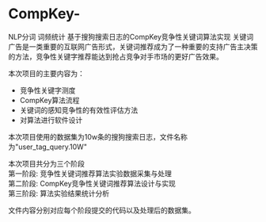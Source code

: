 # CompKey-
NLP分词 词频统计 基于搜狗搜索日志的CompKey竞争性关键词算法实现
关键词广告是一类重要的互联网广告形式，关键词推荐成为了一种重要的支持广告主决策的方法，竞争性关键字推荐能达到抢占竞争对手市场的更好广告效果。

本次项目的主要内容为：
- 竞争性关键字测度
- CompKey算法流程
- 关键词的感知竞争性的有效性评估方法
- 对算法进行软件设计

本次项目使用的数据集为10w条的搜狗搜索日志，文件名称为"user_tag_query.10W"

本次项目共分为三个阶段   
第一阶段: 竞争性关键词推荐算法实验数据采集与处理   
第二阶段: CompKey竞争性关键词推荐算法设计与实现  
第三阶段: 算法实验结果统计分析

文件内容分别对应每个阶段提交的代码以及处理后的数据集。

